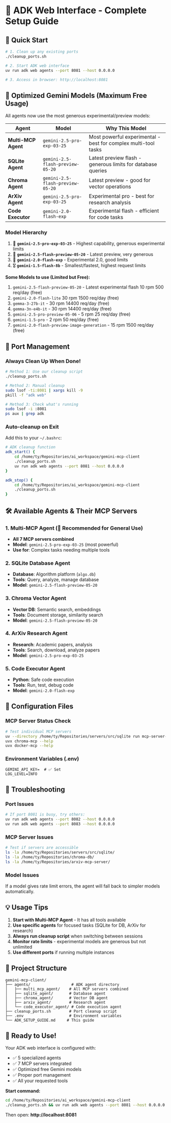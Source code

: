 # 🚀 ADK Web Interface - Complete Setup Guide

## 🎯 Quick Start

```bash
# 1. Clean up any existing ports
./cleanup_ports.sh

# 2. Start ADK web interface
uv run adk web agents --port 8081 --host 0.0.0.0

# 3. Access in browser: http://localhost:8081
```

## 🤖 Optimized Gemini Models (Maximum Free Usage)

All agents now use the most generous experimental/preview models:

| Agent | Model | Why This Model |
|-------|-------|----------------|
| **Multi-MCP Agent** | `gemini-2.5-pro-exp-03-25` | Most powerful experimental - best for complex multi-tool tasks |
| **SQLite Agent** | `gemini-2.5-flash-preview-05-20` | Latest preview flash - generous limits for database queries |
| **Chroma Agent** | `gemini-2.5-flash-preview-05-20` | Latest preview - good for vector operations |
| **ArXiv Agent** | `gemini-2.5-pro-exp-03-25` | Experimental pro - best for research analysis |
| **Code Executor** | `gemini-2.0-flash-exp` | Experimental flash - efficient for code tasks |

### Model Hierarchy
1. 🥇 **`gemini-2.5-pro-exp-03-25`** - Highest capability, generous experimental limits
2. 🥈 **`gemini-2.5-flash-preview-05-20`** - Latest preview, very generous
3. 🥉 **`gemini-2.0-flash-exp`** - Experimental 2.0, good limits
4. 🎖️ **`gemini-1.5-flash-8b`** - Smallest/fastest, highest request limits

**Some Models to use (Limited but Free):**
1. `gemini-2.5-flash-preview-05-20` - Latest experimental flash 10 rpm 500 req/day (free)
2. `gemini-2.0-flash-lite` 30 rpm 1500 req/day (free)
2. `gemma-3-27b-it` - 30 rpm 14400 req/day (free)
3. `gemma-3n-e4b-it` - 30 rpm 14400 req/day (free)
4. `gemini-2.5-pro-preview-05-06` - 5 rpm 25 req/day (free)
5. `gemini-1.5-pro` - 2 rpm 50 req/day (free)
6. `gemini-2.0-flash-preview-image-generation` - 15 rpm 1500 req/day (free)

## 🧹 Port Management

### Always Clean Up When Done!
```bash
# Method 1: Use our cleanup script
./cleanup_ports.sh

# Method 2: Manual cleanup
sudo lsof -ti:8081 | xargs kill -9
pkill -f "adk web"

# Method 3: Check what's running
sudo lsof -i :8081
ps aux | grep adk
```

### Auto-cleanup on Exit
Add this to your `~/.bashrc`:
```bash
# ADK cleanup function
adk_start() {
    cd /home/ty/Repositories/ai_workspace/gemini-mcp-client
    ./cleanup_ports.sh
    uv run adk web agents --port 8081 --host 0.0.0.0
}

adk_stop() {
    cd /home/ty/Repositories/ai_workspace/gemini-mcp-client
    ./cleanup_ports.sh
}
```

## 🛠️ Available Agents & Their MCP Servers

### 1. Multi-MCP Agent (🎯 **Recommended for General Use**)
- **All 7 MCP servers combined**
- **Model**: `gemini-2.5-pro-exp-03-25` (most powerful)
- **Use for**: Complex tasks needing multiple tools

### 2. SQLite Database Agent
- **Database**: Algorithm platform (`algo.db`)
- **Tools**: Query, analyze, manage database
- **Model**: `gemini-2.5-flash-preview-05-20`

### 3. Chroma Vector Agent
- **Vector DB**: Semantic search, embeddings
- **Tools**: Document storage, similarity search
- **Model**: `gemini-2.5-flash-preview-05-20`

### 4. ArXiv Research Agent
- **Research**: Academic papers, analysis
- **Tools**: Search, download, analyze papers
- **Model**: `gemini-2.5-pro-exp-03-25`

### 5. Code Executor Agent
- **Python**: Safe code execution
- **Tools**: Run, test, debug code
- **Model**: `gemini-2.0-flash-exp`

## 🔧 Configuration Files

### MCP Server Status Check
```bash
# Test individual MCP servers
uv --directory /home/ty/Repositories/servers/src/sqlite run mcp-server-sqlite --version
uvx chroma-mcp --help
uvx docker-mcp --help
```

### Environment Variables (.env)
```env
GEMINI_API_KEY=  # ✅ Set
LOG_LEVEL=INFO
```

## 🚨 Troubleshooting

### Port Issues
```bash
# If port 8081 is busy, try others:
uv run adk web agents --port 8082 --host 0.0.0.0
uv run adk web agents --port 8083 --host 0.0.0.0
```

### MCP Server Issues
```bash
# Test if servers are accessible
ls -la /home/ty/Repositories/servers/src/sqlite/
ls -la /home/ty/Repositories/chroma-db/
ls -la /home/ty/Repositories/arxiv-mcp-server/
```

### Model Issues
If a model gives rate limit errors, the agent will fall back to simpler models automatically.

## 💡 Usage Tips

1. **Start with Multi-MCP Agent** - It has all tools available
2. **Use specific agents** for focused tasks (SQLite for DB, ArXiv for research)
3. **Always run cleanup script** when switching between sessions
4. **Monitor rate limits** - experimental models are generous but not unlimited
5. **Use different ports** if running multiple instances

## 📁 Project Structure
```
gemini-mcp-client/
├── agents/                  # ADK agent directory
│   ├── multi_mcp_agent/    # All MCP servers combined
│   ├── sqlite_agent/       # Database agent
│   ├── chroma_agent/       # Vector DB agent
│   ├── arxiv_agent/        # Research agent
│   └── code_executor_agent/ # Code execution agent
├── cleanup_ports.sh        # Port cleanup script
├── .env                    # Environment variables
└── ADK_SETUP_GUIDE.md     # This guide
```

## 🎉 Ready to Use!

Your ADK web interface is configured with:
- ✅ 5 specialized agents
- ✅ 7 MCP servers integrated
- ✅ Optimized free Gemini models
- ✅ Proper port management
- ✅ All your requested tools

**Start command:**
```bash
cd /home/ty/Repositories/ai_workspace/gemini-mcp-client
./cleanup_ports.sh && uv run adk web agents --port 8081 --host 0.0.0.0
```

Then open: **http://localhost:8081**
